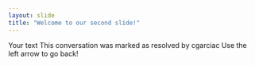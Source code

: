 ```yaml
---
layout: slide
title: "Welcome to our second slide!"
---
```

Your text
This conversation was marked as resolved by cgarciac
Use the left arrow to go back!
